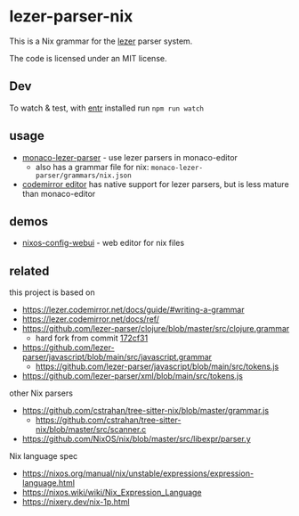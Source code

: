 # lezer-parser-nix

This is a Nix grammar for the
[lezer](https://lezer.codemirror.net/) parser system.

The code is licensed under an MIT license.

## Dev

To watch & test, with [entr](http://eradman.com/entrproject/) installed run `npm run watch`

## usage

* [monaco-lezer-parser](https://github.com/milahu/monaco-lezer-parser) - use lezer parsers in monaco-editor
  * also has a grammar file for nix: `monaco-lezer-parser/grammars/nix.json`
* [codemirror editor](https://github.com/codemirror/view) has native support for lezer parsers, but is less mature than monaco-editor

## demos

* [nixos-config-webui](https://github.com/milahu/nixos-config-webui) - web editor for nix files

## related

this project is based on

* https://lezer.codemirror.net/docs/guide/#writing-a-grammar
* https://lezer.codemirror.net/docs/ref/
* https://github.com/lezer-parser/clojure/blob/master/src/clojure.grammar
  * hard fork from commit [172cf31](https://github.com/lezer-parser/clojure/commit/172cf311376271a95986978e7041cb7dbd3fdd57)
* https://github.com/lezer-parser/javascript/blob/main/src/javascript.grammar
  * https://github.com/lezer-parser/javascript/blob/main/src/tokens.js
* https://github.com/lezer-parser/xml/blob/main/src/tokens.js

other Nix parsers

* https://github.com/cstrahan/tree-sitter-nix/blob/master/grammar.js
  * https://github.com/cstrahan/tree-sitter-nix/blob/master/src/scanner.c
* https://github.com/NixOS/nix/blob/master/src/libexpr/parser.y

Nix language spec

* https://nixos.org/manual/nix/unstable/expressions/expression-language.html
* https://nixos.wiki/wiki/Nix_Expression_Language
* https://nixery.dev/nix-1p.html
